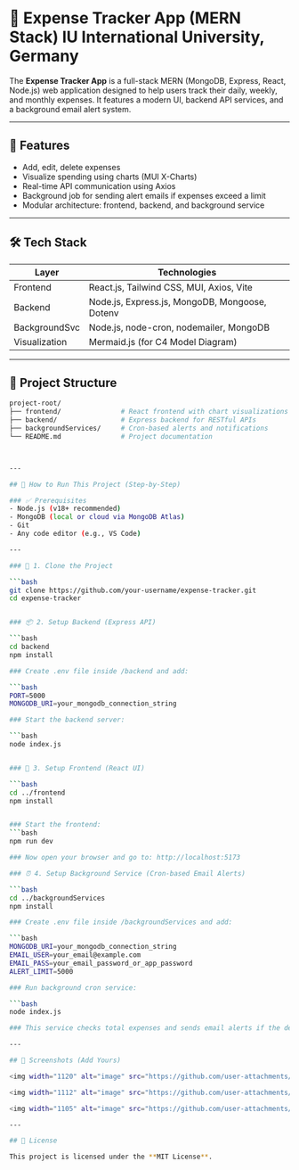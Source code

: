 # 💸 Expense Tracker App (MERN Stack) IU International University, Germany

The **Expense Tracker App** is a full-stack MERN (MongoDB, Express, React, Node.js) web application designed to help users track their daily, weekly, and monthly expenses. It features a modern UI, backend API services, and a background email alert system.

---

## 🚀 Features

- Add, edit, delete expenses
- Visualize spending using charts (MUI X-Charts)
- Real-time API communication using Axios
- Background job for sending alert emails if expenses exceed a limit
- Modular architecture: frontend, backend, and background service

---

## 🛠️ Tech Stack

| Layer         | Technologies                                           |
|--------------|--------------------------------------------------------|
| Frontend      | React.js, Tailwind CSS, MUI, Axios, Vite              |
| Backend       | Node.js, Express.js, MongoDB, Mongoose, Dotenv        |
| BackgroundSvc | Node.js, node-cron, nodemailer, MongoDB               |
| Visualization | Mermaid.js (for C4 Model Diagram)                     |

---

## 📁 Project Structure

```bash
project-root/
├── frontend/               # React frontend with chart visualizations
├── backend/                # Express backend for RESTful APIs
├── backgroundServices/     # Cron-based alerts and notifications
└── README.md               # Project documentation



---

## 🚀 How to Run This Project (Step-by-Step)

### ✅ Prerequisites
- Node.js (v18+ recommended)
- MongoDB (local or cloud via MongoDB Atlas)
- Git
- Any code editor (e.g., VS Code)

---

### 🔌 1. Clone the Project

```bash
git clone https://github.com/your-username/expense-tracker.git
cd expense-tracker


### 📦 2. Setup Backend (Express API)

```bash
cd backend
npm install

### Create .env file inside /backend and add:

```bash
PORT=5000
MONGODB_URI=your_mongodb_connection_string

### Start the backend server:

```bash
node index.js


### 🎨 3. Setup Frontend (React UI)

```bash
cd ../frontend
npm install


### Start the frontend:
```bash
npm run dev

### Now open your browser and go to: http://localhost:5173

### ⏰ 4. Setup Background Service (Cron-based Email Alerts)

```bash
cd ../backgroundServices
npm install

### Create .env file inside /backgroundServices and add:

```bash
MONGODB_URI=your_mongodb_connection_string
EMAIL_USER=your_email@example.com
EMAIL_PASS=your_email_password_or_app_password
ALERT_LIMIT=5000

### Run background cron service:

```bash
node index.js

### This service checks total expenses and sends email alerts if the defined limit is exceeded.

---

## 📸 Screenshots (Add Yours)

<img width="1120" alt="image" src="https://github.com/user-attachments/assets/9c053a5d-a111-4c3c-8129-8f085f521943" />

<img width="1112" alt="image" src="https://github.com/user-attachments/assets/004bb803-0c93-4468-9270-a3ac52cf0ccf" />

<img width="1105" alt="image" src="https://github.com/user-attachments/assets/b32b3965-5921-40cf-a0fe-2999910e8feb" />

---

## 📃 License

This project is licensed under the **MIT License**.
